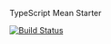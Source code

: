TypeScript Mean Starter

[![Build Status](https://dev.azure.com/aldairlcruz/TypeScript-MEAN-Starter/_apis/build/status/aldaircruz.TypeScript-MEAN-Starter)](https://dev.azure.com/aldairlcruz/TypeScript-MEAN-Starter/_build/latest?definitionId=1)